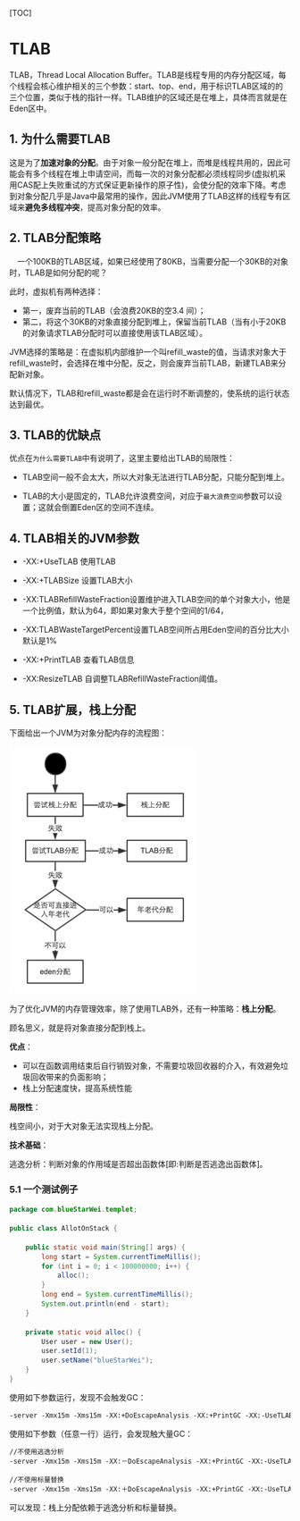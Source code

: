 [TOC]

# TLAB

TLAB，Thread Local Allocation Buffer。TLAB是线程专用的内存分配区域，每个线程会核心维护相关的三个参数：start、top、end，用于标识TLAB区域的的三个位置，类似于栈的指针一样。TLAB维护的区域还是在堆上，具体而言就是在Eden区中。

## 1. 为什么需要TLAB

这是为了**加速对象的分配**。由于对象一般分配在堆上，而堆是线程共用的，因此可能会有多个线程在堆上申请空间，而每一次的对象分配都必须线程同步(虚拟机采用CAS配上失败重试的方式保证更新操作的原子性)，会使分配的效率下降。考虑到对象分配几乎是Java中最常用的操作，因此JVM使用了TLAB这样的线程专有区域来**避免多线程冲突**，提高对象分配的效率。

## 2. TLAB分配策略

　一个100KB的TLAB区域，如果已经使用了80KB，当需要分配一个30KB的对象时，TLAB是如何分配的呢？

此时，虚拟机有两种选择：

- 第一，废弃当前的TLAB（会浪费20KB的空3.4 间）；
- 第二，将这个30KB的对象直接分配到堆上，保留当前TLAB（当有小于20KB的对象请求TLAB分配时可以直接使用该TLAB区域）。

JVM选择的策略是：在虚拟机内部维护一个叫refill_waste的值，当请求对象大于refill_waste时，会选择在堆中分配，反之，则会废弃当前TLAB，新建TLAB来分配新对象。

默认情况下，TLAB和refill_waste都是会在运行时不断调整的，使系统的运行状态达到最优。

## 3. TLAB的优缺点

优点在`为什么需要TLAB`中有说明了，这里主要给出TLAB的局限性：

- TLAB空间一般不会太大，所以大对象无法进行TLAB分配，只能分配到堆上。

- TLAB的大小是固定的，TLAB允许浪费空间，对应于`最大浪费空间`参数可以设置；这就会倒置Eden区的空间不连续。

## 4. TLAB相关的JVM参数

- -XX:+UseTLAB 使用TLAB

- -XX:+TLABSize 设置TLAB大小

- -XX:TLABRefillWasteFraction设置维护进入TLAB空间的单个对象大小，他是一个比例值，默认为64，即如果对象大于整个空间的1/64，

- -XX:TLABWasteTargetPercent设置TLAB空间所占用Eden空间的百分比大小 默认是1%

- -XX:+PrintTLAB 查看TLAB信息

- -XX:ResizeTLAB 自调整TLABRefillWasteFraction阈值。

## 5. TLAB扩展，栈上分配

下面给出一个JVM为对象分配内存的流程图：

![1](./images/TLAB/1.png)

为了优化JVM的内存管理效率，除了使用TLAB外，还有一种策略：**栈上分配**。

顾名思义，就是将对象直接分配到栈上。

**优点**：

- 可以在函数调用结束后自行销毁对象，不需要垃圾回收器的介入，有效避免垃圾回收带来的负面影响；
- 栈上分配速度快，提高系统性能

**局限性**：

栈空间小，对于大对象无法实现栈上分配。

**技术基础**：

逃逸分析：判断对象的作用域是否超出函数体[即:判断是否逃逸出函数体]。

### 5.1 一个测试例子

```java
package com.blueStarWei.templet;

public class AllotOnStack {

    public static void main(String[] args) {
        long start = System.currentTimeMillis();
        for (int i = 0; i < 100000000; i++) {
            alloc();
        }
        long end = System.currentTimeMillis();
        System.out.println(end - start);
    }

    private static void alloc() {
        User user = new User();
        user.setId(1);
        user.setName("blueStarWei");
    }
}
```

使用如下参数运行，发现不会触发GC：

```txt
-server -Xmx15m -Xms15m -XX:+DoEscapeAnalysis -XX:+PrintGC -XX:-UseTLAB -XX:+EliminateAllocations
```

使用如下参数（任意一行）运行，会发现触大量GC：

```txt
//不使用逃逸分析
-server -Xmx15m -Xms15m -XX:－DoEscapeAnalysis -XX:+PrintGC -XX:-UseTLAB -XX:+EliminateAllocations

//不使用标量替换
-server -Xmx15m -Xms15m -XX:＋DoEscapeAnalysis -XX:+PrintGC -XX:-UseTLAB -XX:－EliminateAllocations
```

可以发现：栈上分配依赖于逃逸分析和标量替换。
